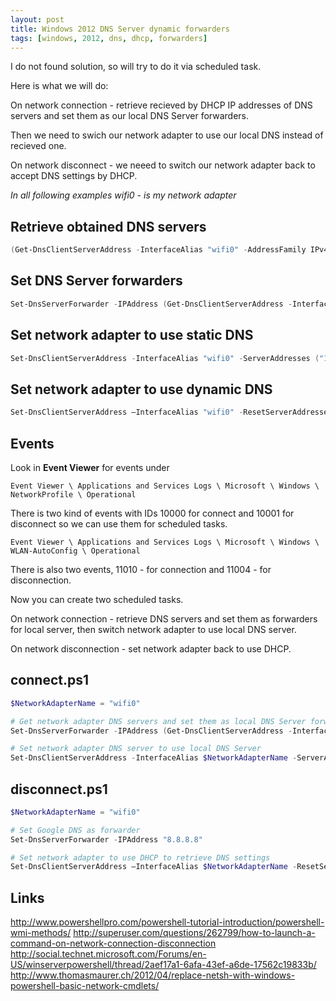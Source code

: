 ```yaml
---
layout: post
title: Windows 2012 DNS Server dynamic forwarders
tags: [windows, 2012, dns, dhcp, forwarders]
---
```


I do not found solution, so will try to do it via scheduled task.

Here is what we will do:

On network connection - retrieve recieved by DHCP IP addresses of DNS servers and set them as our local DNS Server forwarders.

Then we need to swich our network adapter to use our local DNS instead of recieved one.

On network disconnect - we neeed to switch our network adapter back to accept DNS settings by DHCP.

*In all following examples wifi0 - is my network adapter*

Retrieve obtained DNS servers
-----------------------------

```powershell
(Get-DnsClientServerAddress -InterfaceAlias "wifi0" -AddressFamily IPv4).ServerAddresses
```


Set DNS Server forwarders
-------------------------

```powershell
Set-DnsServerForwarder -IPAddress (Get-DnsClientServerAddress -InterfaceAlias "wifi0" -AddressFamily IPv4).ServerAddresses -PassThru
```

Set network adapter to use static DNS
-------------------------------------

```powershell
Set-DnsClientServerAddress -InterfaceAlias "wifi0" -ServerAddresses ("127.0.0.1","8.8.8.8")
```

Set network adapter to use dynamic DNS
--------------------------------------

```powershell
Set-DnsClientServerAddress –InterfaceAlias "wifi0" -ResetServerAddresses
```

Events
------

Look in **Event Viewer** for events under

```
Event Viewer \ Applications and Services Logs \ Microsoft \ Windows \ NetworkProfile \ Operational
```

There is two kind of events with IDs 10000 for connect and 10001 for disconnect so we can use them for scheduled tasks.

```
Event Viewer \ Applications and Services Logs \ Microsoft \ Windows \ WLAN-AutoConfig \ Operational
```

There is also two events, 11010 - for connection and 11004 - for disconnection.

Now you can create two scheduled tasks.

On network connection - retrieve DNS servers and set them as forwarders for local server, then switch network adapter to use local DNS server.

On network disconnection - set network adapter back to use DHCP.

connect.ps1
-----------

```powershell
$NetworkAdapterName = "wifi0"

# Get network adapter DNS servers and set them as local DNS Server forwarders
Set-DnsServerForwarder -IPAddress (Get-DnsClientServerAddress -InterfaceAlias $NetworkAdapterName -AddressFamily IPv4).ServerAddresses

# Set network adapter DNS server to use local DNS Server
Set-DnsClientServerAddress -InterfaceAlias $NetworkAdapterName -ServerAddresses "127.0.0.1"
```

disconnect.ps1
--------------

```powershell
$NetworkAdapterName = "wifi0"

# Set Google DNS as forwarder
Set-DnsServerForwarder -IPAddress "8.8.8.8"

# Set network adapter to use DHCP to retrieve DNS settings
Set-DnsClientServerAddress –InterfaceAlias $NetworkAdapterName -ResetServerAddresses
```

Links
-----

http://www.powershellpro.com/powershell-tutorial-introduction/powershell-wmi-methods/
http://superuser.com/questions/262799/how-to-launch-a-command-on-network-connection-disconnection
http://social.technet.microsoft.com/Forums/en-US/winserverpowershell/thread/2aef17a1-6afa-43ef-a6de-17562c19833b/
http://www.thomasmaurer.ch/2012/04/replace-netsh-with-windows-powershell-basic-network-cmdlets/
